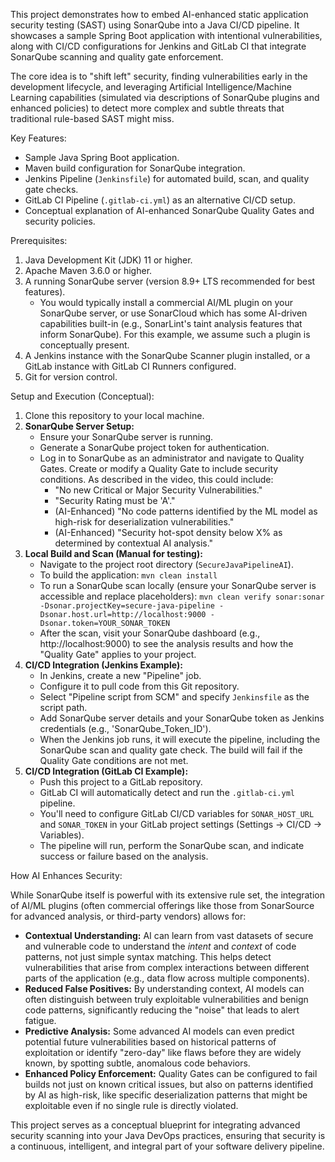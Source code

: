 This project demonstrates how to embed AI-enhanced static application security testing (SAST) using SonarQube into a Java CI/CD pipeline. It showcases a sample Spring Boot application with intentional vulnerabilities, along with CI/CD configurations for Jenkins and GitLab CI that integrate SonarQube scanning and quality gate enforcement.

The core idea is to "shift left" security, finding vulnerabilities early in the development lifecycle, and leveraging Artificial Intelligence/Machine Learning capabilities (simulated via descriptions of SonarQube plugins and enhanced policies) to detect more complex and subtle threats that traditional rule-based SAST might miss.

Key Features:

*   Sample Java Spring Boot application.
*   Maven build configuration for SonarQube integration.
*   Jenkins Pipeline (`Jenkinsfile`) for automated build, scan, and quality gate checks.
*   GitLab CI Pipeline (`.gitlab-ci.yml`) as an alternative CI/CD setup.
*   Conceptual explanation of AI-enhanced SonarQube Quality Gates and security policies.

Prerequisites:

1.  Java Development Kit (JDK) 11 or higher.
2.  Apache Maven 3.6.0 or higher.
3.  A running SonarQube server (version 8.9+ LTS recommended for best features).
    *   You would typically install a commercial AI/ML plugin on your SonarQube server, or use SonarCloud which has some AI-driven capabilities built-in (e.g., SonarLint's taint analysis features that inform SonarQube). For this example, we assume such a plugin is conceptually present.
4.  A Jenkins instance with the SonarQube Scanner plugin installed, or a GitLab instance with GitLab CI Runners configured.
5.  Git for version control.

Setup and Execution (Conceptual):

1.  Clone this repository to your local machine.
2.  **SonarQube Server Setup:**
    *   Ensure your SonarQube server is running.
    *   Generate a SonarQube project token for authentication.
    *   Log in to SonarQube as an administrator and navigate to Quality Gates. Create or modify a Quality Gate to include security conditions. As described in the video, this could include:
        *   "No new Critical or Major Security Vulnerabilities."
        *   "Security Rating must be 'A'."
        *   (AI-Enhanced) "No code patterns identified by the ML model as high-risk for deserialization vulnerabilities."
        *   (AI-Enhanced) "Security hot-spot density below X% as determined by contextual AI analysis."
3.  **Local Build and Scan (Manual for testing):**
    *   Navigate to the project root directory (`SecureJavaPipelineAI`).
    *   To build the application: `mvn clean install`
    *   To run a SonarQube scan locally (ensure your SonarQube server is accessible and replace placeholders):
        `mvn clean verify sonar:sonar -Dsonar.projectKey=secure-java-pipeline -Dsonar.host.url=http://localhost:9000 -Dsonar.token=YOUR_SONAR_TOKEN`
    *   After the scan, visit your SonarQube dashboard (e.g., http://localhost:9000) to see the analysis results and how the "Quality Gate" applies to your project.
4.  **CI/CD Integration (Jenkins Example):**
    *   In Jenkins, create a new "Pipeline" job.
    *   Configure it to pull code from this Git repository.
    *   Select "Pipeline script from SCM" and specify `Jenkinsfile` as the script path.
    *   Add SonarQube server details and your SonarQube token as Jenkins credentials (e.g., 'SonarQube_Token_ID').
    *   When the Jenkins job runs, it will execute the pipeline, including the SonarQube scan and quality gate check. The build will fail if the Quality Gate conditions are not met.
5.  **CI/CD Integration (GitLab CI Example):**
    *   Push this project to a GitLab repository.
    *   GitLab CI will automatically detect and run the `.gitlab-ci.yml` pipeline.
    *   You'll need to configure GitLab CI/CD variables for `SONAR_HOST_URL` and `SONAR_TOKEN` in your GitLab project settings (Settings -> CI/CD -> Variables).
    *   The pipeline will run, perform the SonarQube scan, and indicate success or failure based on the analysis.

How AI Enhances Security:

While SonarQube itself is powerful with its extensive rule set, the integration of AI/ML plugins (often commercial offerings like those from SonarSource for advanced analysis, or third-party vendors) allows for:

*   **Contextual Understanding:** AI can learn from vast datasets of secure and vulnerable code to understand the *intent* and *context* of code patterns, not just simple syntax matching. This helps detect vulnerabilities that arise from complex interactions between different parts of the application (e.g., data flow across multiple components).
*   **Reduced False Positives:** By understanding context, AI models can often distinguish between truly exploitable vulnerabilities and benign code patterns, significantly reducing the "noise" that leads to alert fatigue.
*   **Predictive Analysis:** Some advanced AI models can even predict potential future vulnerabilities based on historical patterns of exploitation or identify "zero-day" like flaws before they are widely known, by spotting subtle, anomalous code behaviors.
*   **Enhanced Policy Enforcement:** Quality Gates can be configured to fail builds not just on known critical issues, but also on patterns identified by AI as high-risk, like specific deserialization patterns that might be exploitable even if no single rule is directly violated.

This project serves as a conceptual blueprint for integrating advanced security scanning into your Java DevOps practices, ensuring that security is a continuous, intelligent, and integral part of your software delivery pipeline.